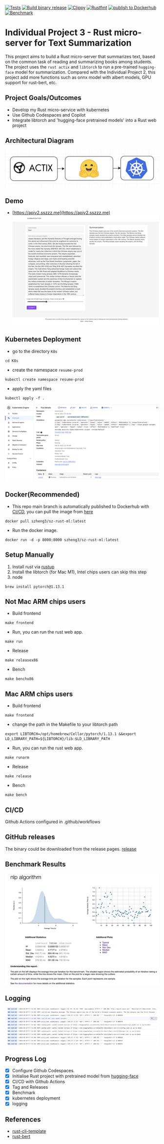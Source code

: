 [![Tests](https://github.com/szheng3/rust-individual-project-3/actions/workflows/tests.yml/badge.svg)](https://github.com/szheng3/rust-individual-project-3/actions/workflows/tests.yml)
[![Build binary release](https://github.com/szheng3/rust-individual-project-3/actions/workflows/release.yml/badge.svg)](https://github.com/szheng3/rust-individual-project-3/actions/workflows/release.yml)
[![Clippy](https://github.com/szheng3/rust-individual-project-3/actions/workflows/lint.yml/badge.svg)](https://github.com/szheng3/rust-individual-project-3/actions/workflows/lint.yml)
[![Rustfmt](https://github.com/szheng3/rust-individual-project-3/actions/workflows/rustfmt.yml/badge.svg)](https://github.com/szheng3/rust-individual-project-3/actions/workflows/rustfmt.yml)
[![publish to Dockerhub](https://github.com/szheng3/rust-individual-project-3/actions/workflows/publish.yml/badge.svg)](https://github.com/szheng3/rust-individual-project-3/actions/workflows/publish.yml)
[![Benchmark](https://github.com/szheng3/rust-individual-project-3/actions/workflows/bench.yml/badge.svg)](https://github.com/szheng3/rust-individual-project-3/actions/workflows/bench.yml)

# Individual Project 3 - Rust micro-server for Text Summarization

This project aims to build a Rust micro-server that summarizes text, based on the common task of reading and summarizing books among students. The project uses the `rust actix` and `libtorch` to run a pre-trained `hugging-face` model for summarization.
Compared with the Individual Project 2, this project add more functions such as onnx model with albert models, GPU support for rust-bert, etc.
## Project Goals/Outcomes

* Develop my Rust micro-service with kubernetes
* Use Github Codespaces and Copilot
* Integrate libtorch and 'hugging-face pretrained models' into a Rust web project

## Architectural Diagram

![image](./assets/ml.png)
## Demo
* [https://apiv2.sszzz.me](https://apiv2.sszzz.me)
  ![image](./assets/demo1.png)


## Kubernetes Deployment
* go to the directory `K8s`
```
cd K8s
```

* create the namespace `resume-prod`
```
kubectl create namespace resume-prod

```
* apply the yaml files
```
kubectl apply -f .
```
![image](./assets/k8s1.png)


## Docker(Recommended)

* This repo main branch is automatically published to Dockerhub with [CI/CD](https://github.com/szheng3/rust-individual-project-3/actions/workflows/publish.yml), you can pull the image from [here](https://hub.docker.com/repository/docker/szheng3/sz-rust-ml/general)
```
docker pull szheng3/sz-rust-ml:latest
```
* Run the docker image.
```
docker run -d -p 8000:8000 szheng3/sz-rust-ml:latest
```

## Setup Manually

1. Install rust via [rustup](https://rustup.rs/)
2. Install the libtorch (for Mac M1), Intel chips users can skip this step
3. node 
```
brew install pytorch@1.13.1
```


## Not Mac ARM chips users
* Build frontend
```
make frontend 
```
* Run, you can run the rust web app.
```
make run 
```

* Release
```
make releasex86
```

* Bench
```
make benchx86
```

## Mac ARM chips users
* Build frontend
```
make frontend 
```
* change the path in the Makefile to your libtorch path
```
export LIBTORCH=/opt/homebrew/Cellar/pytorch/1.13.1 &&export LD_LIBRARY_PATH=${LIBTORCH}/lib:$LD_LIBRARY_PATH
```
* Run, you can run the rust web app.
```
make runarm 
```
* Release
```
make release
```
* Bench
```
make bench
```



## CI/CD

Github Actions configured in .github/workflows



## GitHub releases
The binary could be downloaded from the release pages. [release](https://github.com/szheng3/rust-individual-project-3/releases)

## Benchmark Results
![Benchmark](./assets/report1.png)
## Logging
![logging](./assets/logging.png)

## Progress Log

- [x] Configure Github Codespaces.
- [x] Initialise Rust project with pretrained model from [hugging-face](https://huggingface.co/transformers/model_doc/bart.html)
- [x] CI/CD with Github Actions
- [x] Tag and Releases
- [x] Benchmark
- [x] kubernetes deployment
- [x] logging

## References


* [rust-cli-template](https://github.com/kbknapp/rust-cli-template)
* [rust-bert](https://github.com/guillaume-be/rust-bert)